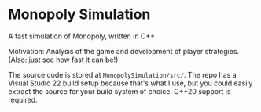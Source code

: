# Monopoly Simulation

A fast simulation of Monopoly, written in C++.

Motivation: Analysis of the game and development of player strategies. (Also: just see how fast it can be!)

The source code is stored at `MonopolySimulation/src/`. The repo has a Visual Studio 22 build setup because that's what I use, but you could easily extract the source for your build system of choice. C++20 support is required.
